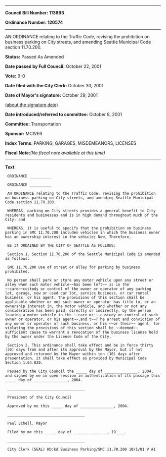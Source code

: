 

********

**Council Bill Number: 113893**
   
**Ordinance Number: 120574**
********

 AN ORDINANCE relating to the Traffic Code, revising the prohibition on business parking on City streets, and amending Seattle Municipal Code section 11.70.200.

**Status:** Passed As Amended
   
**Date passed by Full Council:** October 22, 2001
   
**Vote:** 9-0
   
**Date filed with the City Clerk:** October 30, 2001
   
**Date of Mayor's signature:** October 29, 2001
   
[(about the signature date)](/~public/approvaldate.htm)
   
   
   
**Date introduced/referred to committee:** October 8, 2001
   
**Committee:** Transportation
   
**Sponsor:** MCIVER
   
   
**Index Terms:** PARKING, GARAGES, MISDEMEANORS, LICENSES

**Fiscal Note:**_(No fiscal note available at this time)_

********

**Text**
   
```
 ORDINANCE __________

 ORDINANCE __________

 AN ORDINANCE relating to the Traffic Code, revising the prohibition on business parking on City streets, and amending Seattle Municipal Code section 11.70.200.

 WHEREAS, parking on City streets provides a general benefit to City residents and businesses and is in high demand throughout much of the City; and

 WHEREAS, it is useful to specify that the prohibition on business parking in SMC 11.70.200 includes vehicles in which the business owner has an ownership interest in the vehicle; Now, Therefore,

 BE IT ORDAINED BY THE CITY OF SEATTLE AS FOLLOWS:

 Section 1. Section 11.70.200 of the Seattle Municipal Code is amended as follows:

 SMC 11.70.200 Use of street or alley for parking by business prohibited.

 No person shall park or store any motor vehicle upon any street or alley when such motor vehicle~~has been left~~ is in the ~~care~~custody or control of the owner or operator of any parking lot, garage, new or used car lot, service business, or car rental business, or his agent. The provisions of this section shall be applicable whether or not such owner or operator has title to, or an ownership interest in, the motor vehicle, and whether or not any consideration has been paid, directly or indirectly, by the person leaving a motor vehicle in the ~~care or~~ custody or control of such owner or operator, or his agent~~,and t~~T he arrest and conviction of any owner or operator of such business, or his ~~or their~~ agent, for violating the provisions of this section shall be ~~deemed~~ sufficient cause to warrant a revocation of the business license held by the owner under the License Code of the City.

 Section 2. This ordinance shall take effect and be in force thirty (30) days from and after its approval by the Mayor, but if not approved and returned by the Mayor within ten (10) days after presentation, it shall take effect as provided by Municipal Code Section 1.04.020.

 Passed by the City Council the _____ day of _______________, 2004, and signed by me in open session in authentication of its passage this _____ day of _______________, 2004.

 ___________________________________

 President of the City Council

 Approved by me this _____ day of _______________, 2004.

 ___________________________________

 Paul Schell, Mayor

 Filed by me this _____ day of _______________, 19____.

 ___________________________________

 City Clerk (SEAL) KD:kd Business Parking/SMC 11.70.200 10/1/01 V #1

```
